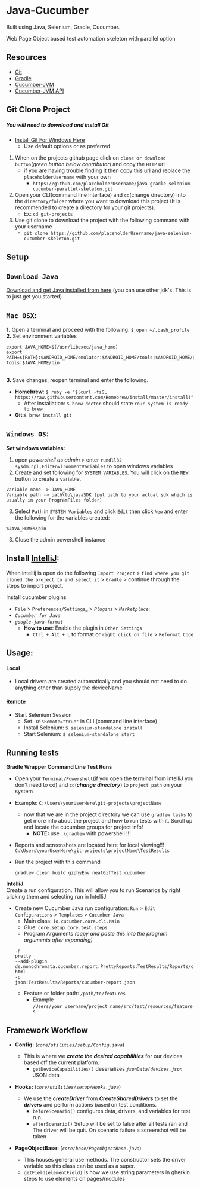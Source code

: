 Java-Cucumber
======
Built using Java, Selenium, Gradle, Cucumber.

Web Page Object based test automation skeleton with parallel option

Resources
---
- [Git](https://git-scm.com/docs)
- [Gradle](https://docs.gradle.org/current/userguide/userguide.html)
- [Cucumber-JVM](https://cucumber.io/docs/reference/jvm)
- [Cucumber-JVM API](http://cucumber.github.io/api/cucumber/jvm/javadoc/)

## Git Clone Project

##### You will need to download and install Git
- [Install Git For Windows Here](https://git-scm.com/download/win) 
    - Use default options or as preferred.
1. When on the projects github page click on `clone or download button`(_green button below contributor_) and copy the `HTTP` url
    - if you are having trouble finding it then copy this url and replace the `placeholderUsername` with your own
        - `https://github.com/placeholderUsername/java-gradle-selenium-cucumber-parallel-skeleton.git`
2. Open your CLI(command line interface) and `cd`(change directory) into the `directory/folder` where you want to download this project (It is recommended to create a directory for your git projects). 
    - Ex: `cd git-projects`
3. Use git clone to download the project with the following command with your username
    - `git clone https://github.com/placeholderUsername/java-selenium-cucumber-skeleton.git`

Setup
---

## `Download Java`
[Download and get Java installed from here](https://www.oracle.com/technetwork/java/javase/downloads/jdk8-downloads-2133151.html)
(you can use other jdk's. This is to just get you started)

## `Mac OSX`:
**1.** Open a terminal and proceed with the following:
`$ open ~/.bash_profile
`\
**2.** Set environment variables
```
export JAVA_HOME=$(/usr/libexec/java_home)
export PATH=${PATH}:$ANDROID_HOME/emulator:$ANDROID_HOME/tools:$ANDROID_HOME/platform-tools:$JAVA_HOME/bin
```
\
**3.** Save changes, reopen terminal and enter the following.
- **Homebrew**: 
`$ ruby -e "$(curl -fsSL https://raw.githubusercontent.com/Homebrew/install/master/install)"`
    - After installation: `$ brew doctor` should state `Your system is ready to brew`
- **Git**:`$ brew install git`
    
## `Windows OS`:
**Set windows variables:**
1. open _powershell as admin_ > enter `rundll32 sysdm.cpl,EditEnvironmentVariables` to open windows variables
2. Create and set following for `SYSTEM VARIABLES`. You will click on the `NEW` button to create a variable.
```
Variable name -> JAVA_HOME
Variable path -> path\to\javaSDK (put path to your actual sdk which is usually in your ProgramFiles folder)
```
3. Select `Path` in `SYSTEM Variables` and click `Edit` then click `New` and enter the following for the variables created:
 ```
%JAVA_HOME%\bin
```
3. Close the admin powershell instance

## **Install** [IntelliJ](https://www.jetbrains.com/idea/download):       

When intellij is open do the following 
`Import Project` > `find where you git cloned the project to and select it` > `Gradle` > continue through the steps to import project. 

Install cucumber plugins
- `File` > `Preferences/Settings`_ > _`Plugins`_ > _`Marketplace`_:
- _`Cucumber for Java`_
- _`google-java-format`_
    - **How to use**: Enable the plugin in `Other Settings` 
        - `Ctrl + Alt + L` to format or `right click on file` > `Reformat Code`
    
Usage:
---
#### **Local**
- Local drivers are created automatically and you should not need to do anything other than supply the deviceName

#### **Remote**
- Start Selenium Session
    - Set `-DisRemote="true"` in CLI (command line interface)
    - Install Selenium: `$ selenium-standalone install`
    - Start Selenium: `$ selenium-standalone start`     

**Running tests**
----  
**Gradle Wrapper Command Line Test Runs** 
- Open your `Terminal/Powershell`(if you open the terminal from intelliJ you don't need to cd) and `cd`(_**change directory**_) to `project path` on your system
- Example: `C:\Users\yourUserHere\git-projects\projectName`
    - now that we are in the project directory we can use `gradlew tasks` to get more info about the project and how to run tests with it. Scroll up and locate the cucumber groups for project info!  
        - **NOTE:** use `.\gradlew` with powershell !!!
        
- Reports and screenshots are located here for local viewing!!! ```C:\Users\yourUserHere\git-projects\projectName\TestResults```
            
- Run the project with this command
    ```
    gradlew clean build giphyEnv neatGifTest cucumber
    ```            
        
**IntelliJ**
\
Create a run configuration. This will allow you to run Scenarios by right clicking them and selecting run in IntelliJ   
- Create new Cucumber Java run configuration: `Run` > `Edit Configurations` > `Templates` > `Cucumber Java`
    - Main class: `io.cucumber.core.cli.Main`
    - Glue: `core.setup core.test.steps`
    - Program Arguments _(copy and paste this into the program arguments after expanding)_
    ```
    -p
    pretty
    --add-plugin
    de.monochromata.cucumber.report.PrettyReports:TestResults/Reports/cucumber-html
    -p
    json:TestResults/Reports/cucumber-report.json
    ```
    - Feature or folder path: `/path/to/features`
        - Example `/Users/your_username/project_name/src/test/resources/features`

**Framework Workflow**
----  
- **Config:** (_`core/utilities/setup/Config.java`_)
    - This is where we _**create the desired capabilities**_ for our devices based off the current platform. 
        - `getDeviceCapabilities()` deserializes _`jsonData/devices.json`_ JSON data 
     
- **Hooks:** (_`core/utilities/setup/Hooks.java`_)
    - We use the _**createDriver**_ from _**CreateSharedDrivers**_ to set the _**drivers**_ and perform actions based on test conditions. 
        - `beforeScenario()` configures data, drivers, and variables for test run.
        - `afterScenario()` Setup will be set to false after all tests ran and The driver will be quit. On scenario failure a screenshot will be taken
        
- **PageObjectBase:** (_`core/base/PageObjectBase.java`_)
    - This houses general use methods. The constructor sets the driver variable so this class can be used as a super. 
    - `getField(elementField)` Is how we use string parameters in gherkin steps to use elements on pages/modules
